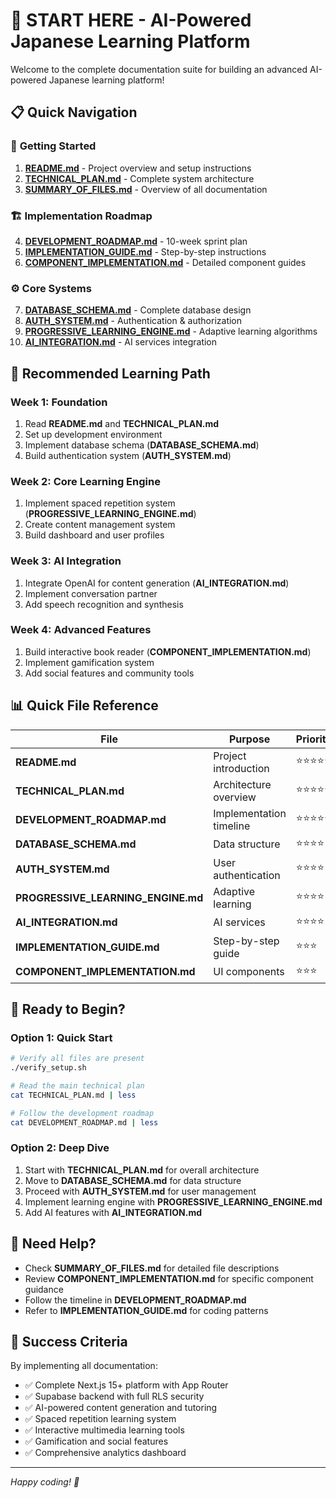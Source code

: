 # 🚀 START HERE - AI-Powered Japanese Learning Platform

Welcome to the complete documentation suite for building an advanced AI-powered Japanese learning platform!

## 📋 Quick Navigation

### 🎯 **Getting Started**
1. **[README.md](./README.md)** - Project overview and setup instructions
2. **[TECHNICAL_PLAN.md](./TECHNICAL_PLAN.md)** - Complete system architecture
3. **[SUMMARY_OF_FILES.md](./SUMMARY_OF_FILES.md)** - Overview of all documentation

### 🏗️ **Implementation Roadmap**
4. **[DEVELOPMENT_ROADMAP.md](./DEVELOPMENT_ROADMAP.md)** - 10-week sprint plan
5. **[IMPLEMENTATION_GUIDE.md](./IMPLEMENTATION_GUIDE.md)** - Step-by-step instructions
6. **[COMPONENT_IMPLEMENTATION.md](./COMPONENT_IMPLEMENTATION.md)** - Detailed component guides

### ⚙️ **Core Systems**
7. **[DATABASE_SCHEMA.md](./DATABASE_SCHEMA.md)** - Complete database design
8. **[AUTH_SYSTEM.md](./AUTH_SYSTEM.md)** - Authentication & authorization
9. **[PROGRESSIVE_LEARNING_ENGINE.md](./PROGRESSIVE_LEARNING_ENGINE.md)** - Adaptive learning algorithms
10. **[AI_INTEGRATION.md](./AI_INTEGRATION.md)** - AI services integration

## 🎯 Recommended Learning Path

### Week 1: Foundation
1. Read **README.md** and **TECHNICAL_PLAN.md**
2. Set up development environment
3. Implement database schema (**DATABASE_SCHEMA.md**)
4. Build authentication system (**AUTH_SYSTEM.md**)

### Week 2: Core Learning Engine
1. Implement spaced repetition system (**PROGRESSIVE_LEARNING_ENGINE.md**)
2. Create content management system
3. Build dashboard and user profiles

### Week 3: AI Integration
1. Integrate OpenAI for content generation (**AI_INTEGRATION.md**)
2. Implement conversation partner
3. Add speech recognition and synthesis

### Week 4: Advanced Features
1. Build interactive book reader (**COMPONENT_IMPLEMENTATION.md**)
2. Implement gamification system
3. Add social features and community tools

## 📊 Quick File Reference

| File | Purpose | Priority |
|------|---------|----------|
| **README.md** | Project introduction | ⭐⭐⭐⭐⭐ |
| **TECHNICAL_PLAN.md** | Architecture overview | ⭐⭐⭐⭐⭐ |
| **DEVELOPMENT_ROADMAP.md** | Implementation timeline | ⭐⭐⭐⭐⭐ |
| **DATABASE_SCHEMA.md** | Data structure | ⭐⭐⭐⭐ |
| **AUTH_SYSTEM.md** | User authentication | ⭐⭐⭐⭐ |
| **PROGRESSIVE_LEARNING_ENGINE.md** | Adaptive learning | ⭐⭐⭐⭐ |
| **AI_INTEGRATION.md** | AI services | ⭐⭐⭐⭐ |
| **IMPLEMENTATION_GUIDE.md** | Step-by-step guide | ⭐⭐⭐ |
| **COMPONENT_IMPLEMENTATION.md** | UI components | ⭐⭐⭐ |

## 🚀 Ready to Begin?

### Option 1: Quick Start
```bash
# Verify all files are present
./verify_setup.sh

# Read the main technical plan
cat TECHNICAL_PLAN.md | less

# Follow the development roadmap
cat DEVELOPMENT_ROADMAP.md | less
```

### Option 2: Deep Dive
1. Start with **TECHNICAL_PLAN.md** for overall architecture
2. Move to **DATABASE_SCHEMA.md** for data structure
3. Proceed with **AUTH_SYSTEM.md** for user management
4. Implement learning engine with **PROGRESSIVE_LEARNING_ENGINE.md**
5. Add AI features with **AI_INTEGRATION.md**

## 🤝 Need Help?

- Check **SUMMARY_OF_FILES.md** for detailed file descriptions
- Review **COMPONENT_IMPLEMENTATION.md** for specific component guidance
- Follow the timeline in **DEVELOPMENT_ROADMAP.md**
- Refer to **IMPLEMENTATION_GUIDE.md** for coding patterns

## 🎯 Success Criteria

By implementing all documentation:
- ✅ Complete Next.js 15+ platform with App Router
- ✅ Supabase backend with full RLS security
- ✅ AI-powered content generation and tutoring
- ✅ Spaced repetition learning system
- ✅ Interactive multimedia learning tools
- ✅ Gamification and social features
- ✅ Comprehensive analytics dashboard

---

*Happy coding! 🎌*